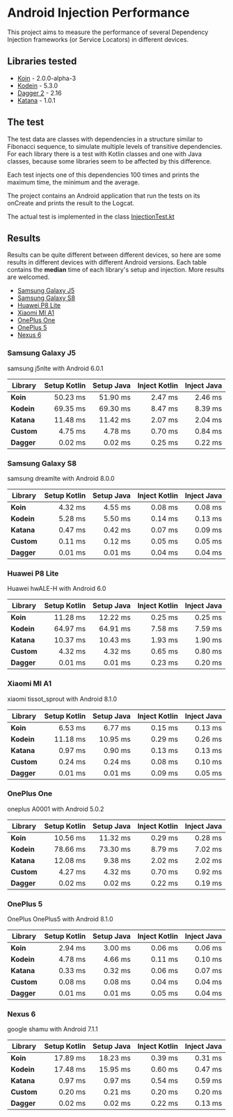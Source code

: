 # Android Injection Performance

This project aims to measure the performance of several Dependency Injection frameworks (or Service Locators) in different devices.

## Libraries tested
- [Koin](https://insert-koin.io/) - 2.0.0-alpha-3
- [Kodein](http://kodein.org/Kodein-DI/) - 5.3.0
- [Dagger 2](https://google.github.io/dagger/) - 2.16
- [Katana](https://github.com/rewe-digital-incubator/katana/) - 1.0.1

## The test
The test data are classes with dependencies in a structure similar to Fibonacci sequence, to simulate multiple levels of transitive dependencies.
For each library there is a test with Kotlin classes and one with Java classes, because some libraries seem to be affected by this difference.

Each test injects one of this dependencies 100 times and prints the maximum time, the minimum and the average.

The project contains an Android application that run the tests on its onCreate and prints the result to the Logcat.

The actual test is implemented in the class [InjectionTest.kt](https://github.com/Sloy/android-dependency-injection-performance/blob/master/app/src/main/java/com/sloydev/dependencyinjectionperformance/InjectionTest.kt)

## Results
Results can be quite different between different devices, so here are some results in different devices with different Android versions. Each table contains the **median** time of each library's setup and injection. More results are welcomed.

- [Samsung Galaxy J5](#samsung-galaxy-j5)
- [Samsung Galaxy S8](#samsung-galaxy-s8)
- [Huawei P8 Lite](#huawei-p8-lite)
- [Xiaomi MI A1](#xiaomi-mi-a1)
- [OnePlus One](#oneplus-one)
- [OnePlus 5](#oneplus-5)
- [Nexus 6](#nexus-6)

### Samsung Galaxy J5
samsung j5nlte with Android 6.0.1
 
Library | Setup Kotlin | Setup Java | Inject Kotlin | Inject Java
--- | ---:| ---:| ---:| ---:
**Koin** | 50.23 ms | 51.90 ms  | 2.47 ms | 2.46 ms
**Kodein** | 69.35 ms | 69.30 ms  | 8.47 ms | 8.39 ms
**Katana** | 11.48 ms | 11.42 ms  | 2.07 ms | 2.04 ms
**Custom** | 4.75 ms | 4.78 ms  | 0.70 ms | 0.84 ms
**Dagger** | 0.02 ms | 0.02 ms  | 0.25 ms | 0.22 ms

### Samsung Galaxy S8
samsung dreamlte with Android 8.0.0
 
Library | Setup Kotlin | Setup Java | Inject Kotlin | Inject Java
--- | ---:| ---:| ---:| ---:
**Koin** | 4.32 ms | 4.55 ms  | 0.08 ms | 0.08 ms
**Kodein** | 5.28 ms | 5.50 ms  | 0.14 ms | 0.13 ms
**Katana** | 0.47 ms | 0.42 ms  | 0.07 ms | 0.09 ms
**Custom** | 0.11 ms | 0.12 ms  | 0.05 ms | 0.05 ms
**Dagger** | 0.01 ms | 0.01 ms  | 0.04 ms | 0.04 ms

### Huawei P8 Lite
Huawei hwALE-H with Android 6.0
 
Library | Setup Kotlin | Setup Java | Inject Kotlin | Inject Java
--- | ---:| ---:| ---:| ---:
**Koin** | 11.28 ms | 12.22 ms  | 0.25 ms | 0.25 ms
**Kodein** | 64.97 ms | 64.91 ms  | 7.58 ms | 7.59 ms
**Katana** | 10.37 ms | 10.43 ms  | 1.93 ms | 1.90 ms
**Custom** | 4.32 ms | 4.32 ms  | 0.65 ms | 0.80 ms
**Dagger** | 0.01 ms | 0.01 ms  | 0.23 ms | 0.20 ms

### Xiaomi MI A1
xiaomi tissot_sprout with Android 8.1.0
 
Library | Setup Kotlin | Setup Java | Inject Kotlin | Inject Java
--- | ---:| ---:| ---:| ---:
**Koin** | 6.53 ms | 6.77 ms  | 0.15 ms | 0.13 ms
**Kodein** | 11.18 ms | 10.95 ms  | 0.29 ms | 0.26 ms
**Katana** | 0.97 ms | 0.90 ms  | 0.13 ms | 0.13 ms
**Custom** | 0.24 ms | 0.24 ms  | 0.08 ms | 0.10 ms
**Dagger** | 0.01 ms | 0.01 ms  | 0.09 ms | 0.05 ms

### OnePlus One
oneplus A0001 with Android 5.0.2
 
Library | Setup Kotlin | Setup Java | Inject Kotlin | Inject Java
--- | ---:| ---:| ---:| ---:
**Koin** | 10.56 ms | 11.32 ms  | 0.29 ms | 0.28 ms
**Kodein** | 78.66 ms | 73.30 ms  | 8.79 ms | 7.02 ms
**Katana** | 12.08 ms | 9.38 ms  | 2.02 ms | 2.02 ms
**Custom** | 4.27 ms | 4.32 ms  | 0.70 ms | 0.92 ms
**Dagger** | 0.02 ms | 0.02 ms  | 0.22 ms | 0.19 ms

### OnePlus 5
OnePlus OnePlus5 with Android 8.1.0
 
Library | Setup Kotlin | Setup Java | Inject Kotlin | Inject Java
--- | ---:| ---:| ---:| ---:
**Koin** | 2.94 ms | 3.00 ms  | 0.06 ms | 0.06 ms
**Kodein** | 4.78 ms | 4.66 ms  | 0.11 ms | 0.10 ms
**Katana** | 0.33 ms | 0.32 ms  | 0.06 ms | 0.07 ms
**Custom** | 0.08 ms | 0.08 ms  | 0.04 ms | 0.04 ms
**Dagger** | 0.01 ms | 0.01 ms  | 0.05 ms | 0.04 ms

### Nexus 6
google shamu with Android 7.1.1
 
Library | Setup Kotlin | Setup Java | Inject Kotlin | Inject Java
--- | ---:| ---:| ---:| ---:
**Koin** | 17.89 ms | 18.23 ms  | 0.39 ms | 0.31 ms
**Kodein** | 17.48 ms | 15.95 ms  | 0.60 ms | 0.47 ms
**Katana** | 0.97 ms | 0.97 ms  | 0.54 ms | 0.59 ms
**Custom** | 0.20 ms | 0.21 ms  | 0.20 ms | 0.20 ms
**Dagger** | 0.02 ms | 0.02 ms  | 0.22 ms | 0.13 ms
